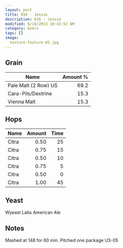 ```yaml
---
layout: post
title: 016 - Jessie
description: 016 - Jessie
modified: 6/10/2013 10:43:52 AM
category: beers
tags: []
image:
  texture-feature-05.jpg
---
```



## Grain

| Name | Amount %|
| ---- | ------: |
| Pale Malt (2 Row) US | 69.2 |
| Cara-Pils/Dextrine | 15.3 |
| Vienna Malt | 15.3 |

## Hops

| Name | Amount | Time |
| ---- | -----: | ---: |
| Citra | 0.50 | 25 |
| Citra | 0.75 | 15 |
| Citra | 0.50 | 10 |
| Citra | 0.75 | 5 |
| Citra | 0.50 | 0 |
| Citra | 1.00 | 45 |

## Yeast
Wyeast Labs American Ale

## Notes
Mashed at 148 for 60 min. Pitched one package US-05
